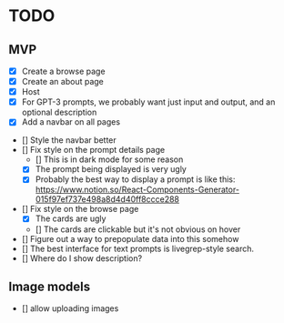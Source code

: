 # TODO

## MVP

- [x] Create a browse page
- [x] Create an about page
- [x] Host
- [x] For GPT-3 prompts, we probably want just input and output, and an optional description
- [x] Add a navbar on all pages
- [] Style the navbar better
- [] Fix style on the prompt details page
  - [] This is in dark mode for some reason
  - [x] The prompt being displayed is very ugly
  - [x] Probably the best way to display a prompt is like this: https://www.notion.so/React-Components-Generator-015f97ef737e498a8d4d40ff8ccce288
- [] Fix style on the browse page
    - [x] The cards are ugly
    - [] The cards are clickable but it's not obvious on hover
- [] Figure out a way to prepopulate data into this somehow
- [] The best interface for text prompts is livegrep-style search.
- [] Where do I show description?


## Image models
- [] allow uploading images
